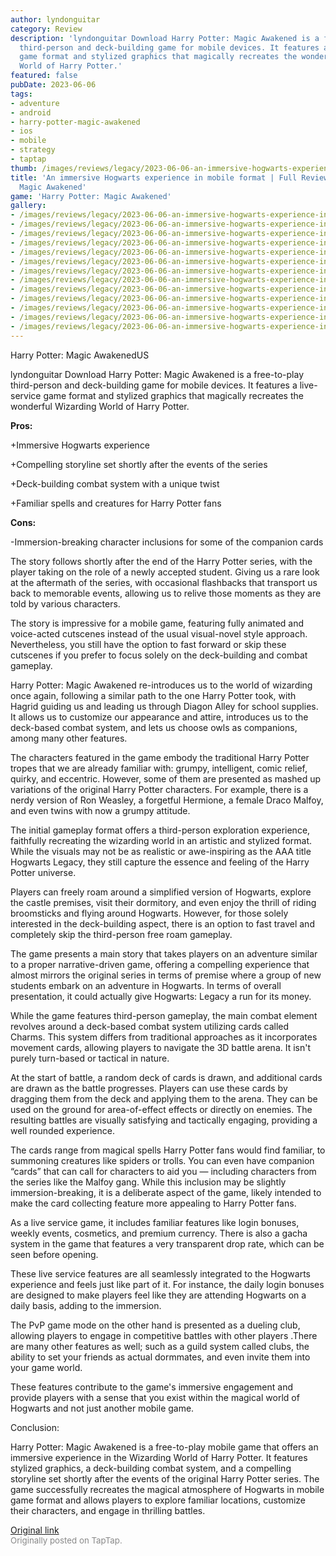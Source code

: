 ```yaml
---
author: lyndonguitar
category: Review
description: 'lyndonguitar Download Harry Potter: Magic Awakened is a free-to-play
  third-person and deck-building game for mobile devices. It features a live-service
  game format and stylized graphics that magically recreates the wonderful Wizarding
  World of Harry Potter.'
featured: false
pubDate: 2023-06-06
tags:
- adventure
- android
- harry-potter-magic-awakened
- ios
- mobile
- strategy
- taptap
thumb: /images/reviews/legacy/2023-06-06-an-immersive-hogwarts-experience-in-mobile-format--full-review---harry-potter-magic-awake-0.avif
title: 'An immersive Hogwarts experience in mobile format | Full Review - Harry Potter:
  Magic Awakened'
game: 'Harry Potter: Magic Awakened'
gallery:
- /images/reviews/legacy/2023-06-06-an-immersive-hogwarts-experience-in-mobile-format--full-review---harry-potter-magic-awake-0.avif
- /images/reviews/legacy/2023-06-06-an-immersive-hogwarts-experience-in-mobile-format--full-review---harry-potter-magic-awake-1.avif
- /images/reviews/legacy/2023-06-06-an-immersive-hogwarts-experience-in-mobile-format--full-review---harry-potter-magic-awake-2.avif
- /images/reviews/legacy/2023-06-06-an-immersive-hogwarts-experience-in-mobile-format--full-review---harry-potter-magic-awake-3.avif
- /images/reviews/legacy/2023-06-06-an-immersive-hogwarts-experience-in-mobile-format--full-review---harry-potter-magic-awake-4.avif
- /images/reviews/legacy/2023-06-06-an-immersive-hogwarts-experience-in-mobile-format--full-review---harry-potter-magic-awake-5.avif
- /images/reviews/legacy/2023-06-06-an-immersive-hogwarts-experience-in-mobile-format--full-review---harry-potter-magic-awake-6.avif
- /images/reviews/legacy/2023-06-06-an-immersive-hogwarts-experience-in-mobile-format--full-review---harry-potter-magic-awake-7.avif
- /images/reviews/legacy/2023-06-06-an-immersive-hogwarts-experience-in-mobile-format--full-review---harry-potter-magic-awake-8.avif
- /images/reviews/legacy/2023-06-06-an-immersive-hogwarts-experience-in-mobile-format--full-review---harry-potter-magic-awake-9.avif
- /images/reviews/legacy/2023-06-06-an-immersive-hogwarts-experience-in-mobile-format--full-review---harry-potter-magic-awake-10.avif
- /images/reviews/legacy/2023-06-06-an-immersive-hogwarts-experience-in-mobile-format--full-review---harry-potter-magic-awake-11.avif
- /images/reviews/legacy/2023-06-06-an-immersive-hogwarts-experience-in-mobile-format--full-review---harry-potter-magic-awake-12.avif
---
```

Harry Potter: Magic AwakenedUS

lyndonguitar
Download
Harry Potter: Magic Awakened is a free-to-play third-person and deck-building game for mobile devices. It features a live-service game format and stylized graphics that magically recreates the wonderful Wizarding World of Harry Potter.


**Pros:**


+Immersive Hogwarts experience

+Compelling storyline set shortly after the events of the series

+Deck-building combat system with a unique twist

+Familiar spells and creatures for Harry Potter fans


**Cons:**


-Immersion-breaking character inclusions for some of the companion cards

The story follows shortly after the end of the Harry Potter series, with the player taking on the role of a newly accepted student. Giving us a rare look at the aftermath of the series, with occasional flashbacks that transport us back to memorable events, allowing us to relive those moments as they are told by various characters.

The story is impressive for a mobile game, featuring fully animated and voice-acted cutscenes instead of the usual visual-novel style approach. Nevertheless, you still have the option to fast forward or skip these cutscenes if you prefer to focus solely on the deck-building and combat gameplay.

Harry Potter: Magic Awakened re-introduces us to the world of wizarding once again, following a similar path to the one Harry Potter took, with Hagrid guiding us and leading us through Diagon Alley for school supplies. It allows us to customize our appearance and attire, introduces us to the deck-based combat system, and lets us choose owls as companions, among many other features.

The characters featured in the game embody the traditional Harry Potter tropes that we are already familiar with: grumpy, intelligent, comic relief, quirky, and eccentric. However, some of them are presented as mashed up variations of the original Harry Potter characters. For example, there is a nerdy version of Ron Weasley, a forgetful Hermione, a female Draco Malfoy, and even twins with now a grumpy attitude.

The initial gameplay format offers a third-person exploration experience, faithfully recreating the wizarding world in an artistic and stylized format. While the visuals may not be as realistic or awe-inspiring as the AAA title Hogwarts Legacy, they still capture the essence and feeling of the Harry Potter universe.

Players can freely roam around a simplified version of Hogwarts, explore the castle premises, visit their dormitory, and even enjoy the thrill of riding broomsticks and flying around Hogwarts. However, for those solely interested in the deck-building aspect, there is an option to fast travel and completely skip the third-person free roam gameplay.

The game presents a main story that takes players on an adventure similar to a proper narrative-driven game, offering a compelling experience that almost mirrors the original series in terms of premise where a group of new students embark on an adventure in Hogwarts. In terms of overall presentation, it could actually give Hogwarts: Legacy a run for its money.

While the game features third-person gameplay, the main combat element revolves around a deck-based combat system utilizing cards called Charms. This system differs from traditional approaches as it incorporates movement cards, allowing players to navigate the 3D battle arena. It isn't purely turn-based or tactical in nature.

At the start of battle, a random deck of cards is drawn, and additional cards are drawn as the battle progresses. Players can use these cards by dragging them from the deck and applying them to the arena. They can be used on the ground for area-of-effect effects or directly on enemies. The resulting battles are visually satisfying and tactically engaging, providing a well rounded experience.

The cards range from magical spells Harry Potter fans would find familiar, to summoning creatures like spiders or trolls. You can even have companion “cards” that can call for characters to aid you — including characters from the series like the Malfoy gang. While this inclusion may be slightly immersion-breaking, it is a deliberate aspect of the game, likely intended to make the card collecting feature more appealing to Harry Potter fans.

As a live service game, it includes familiar features like login bonuses, weekly events, cosmetics, and premium currency. There is also a gacha system in the game that features a very transparent drop rate, which can be seen before opening.

These live service features are all seamlessly integrated to the Hogwarts experience and feels just like part of it. For instance, the daily login bonuses are designed to make players feel like they are attending Hogwarts on a daily basis, adding to the immersion.

The PvP game mode on the other hand is presented as a dueling club, allowing players to engage in competitive battles with other players .There are many other features as well; such as a guild system called clubs, the ability to set your friends as actual dormmates, and even invite them into your game world.

These features contribute to the game's immersive engagement and provide players with a sense that you exist within the magical world of Hogwarts and not just another mobile game.

Conclusion:

Harry Potter: Magic Awakened is a free-to-play mobile game that offers an immersive experience in the Wizarding World of Harry Potter. It features stylized graphics, a deck-building combat system, and a compelling storyline set shortly after the events of the original Harry Potter series. The game successfully recreates the magical atmosphere of Hogwarts in mobile game format and allows players to explore familiar locations, customize their characters, and engage in thrilling battles.

[Original link](https://www.taptap.io/post/5772879)<br><span style="font-size: 0.95em; color: #888;">Originally posted on TapTap.</span>